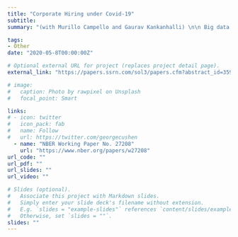 ```yaml
---
title: "Corporate Hiring under Covid-19"
subtitle: 
summary: "(with Murillo Campello and Gaurav Kankanhalli) \n\n Big data on job vacancy postings reveal multiple dimensions of the impact of Covid-19 on corporate hiring. Firms disproportionately cut hiring for high-skill jobs (*within-firm* downskilling). Financially-constrained firms scaled back high-skill hiring most, as did firms with workforces more adaptable to \"working-from-home.\" Applying machine learning to job-ad texts, we show that firms have skewed hiring towards operationally-core positions. New positions take longer to fill, displaying greater flexibility regarding schedules, tasks, and requirements. Financing constraints amplify pandemic-induced changes to the nature of positions firms seek to fill, with constrained firms' new hires witnessing larger adjustments to job roles and employment arrangements."

tags: 
- Other
date: "2020-05-8T00:00:00Z"

# Optional external URL for project (replaces project detail page).
external_link: "https://papers.ssrn.com/sol3/papers.cfm?abstract_id=3596655"

# image:
#   caption: Photo by rawpixel on Unsplash
#   focal_point: Smart

links:
# - icon: twitter
#   icon_pack: fab
#   name: Follow
#   url: https://twitter.com/georgecushen
  - name: "NBER Working Paper No. 27208"
    url: "https://www.nber.org/papers/w27208"
url_code: ""
url_pdf: ""
url_slides: ""
url_video: ""

# Slides (optional).
#   Associate this project with Markdown slides.
#   Simply enter your slide deck's filename without extension.
#   E.g. `slides = "example-slides"` references `content/slides/example-slides.md`.
#   Otherwise, set `slides = ""`.
slides: ""
---
```

